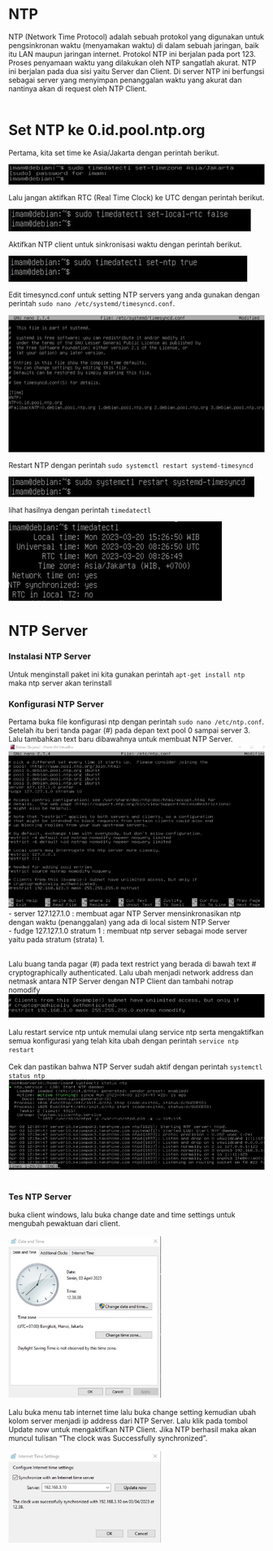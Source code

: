 <h1>NTP</h1>
NTP (Network Time Protocol) adalah sebuah protokol yang digunakan untuk pengsinkronan waktu (menyamakan waktu) di dalam sebuah jaringan, baik itu LAN maupun jaringan internet. Protokol NTP ini berjalan pada port 123. Proses penyamaan waktu yang dilakukan oleh NTP sangatlah akurat. NTP ini berjalan pada dua sisi yaitu Server dan Client. Di server NTP ini berfungsi sebagai server yang menyimpan penanggalan waktu yang akurat dan nantinya akan di request oleh NTP Client.<br><br>

<h1>Set NTP ke 0.id.pool.ntp.org</h1>
<p>Pertama, kita set time ke Asia/Jakarta dengan perintah berikut.</p>   
<img src="https://github.com/adhikasyafrina/Workshop-Administrasi-Jaringan/blob/main/Minggu%205/Images/set_time1.jpg" />
<p>Lalu jangan aktifkan RTC (Real Time Clock) ke UTC dengan perintah berikut.</p>
<img src="https://github.com/adhikasyafrina/Workshop-Administrasi-Jaringan/blob/main/Minggu%205/Images/set_time2.jpg" />
<p>Aktifkan NTP client untuk sinkronisasi waktu dengan perintah berikut.</p>
<img src="https://github.com/adhikasyafrina/Workshop-Administrasi-Jaringan/blob/main/Minggu%205/Images/set_ntp.jpg" />
<p>Edit timesyncd.conf untuk setting NTP servers yang anda gunakan dengan perintah <code>sudo nano /etc/systemd/timesyncd.conf</code>.</p>
<img src="https://github.com/adhikasyafrina/Workshop-Administrasi-Jaringan/blob/main/Minggu%205/Images/set_ntp1.jpg" height="270" />
<p>Restart NTP dengan perintah <code>sudo systemctl restart systemd-timesyncd</code></p>
<img src="https://github.com/adhikasyafrina/Workshop-Administrasi-Jaringan/blob/main/Minggu%205/Images/restart_systemd.jpg"  />
<p>lihat hasilnya dengan perintah <code>timedatectl</code></p>
<img src="https://github.com/adhikasyafrina/Workshop-Administrasi-Jaringan/blob/main/Minggu%205/Images/time_date_ctl.jpg" /><br>

<h1>NTP Server</h1>
<h3><b>Instalasi NTP Server</b></h3>
<p>Untuk menginstall paket ini kita gunakan perintah <code>apt-get install ntp</code> maka ntp server akan terinstall
</p>

<h3><b>Konfigurasi NTP Server</b></h3>
Pertama buka file konfigurasi ntp dengan perintah <code>sudo nano /etc/ntp.conf</code>.<br>
Setelah itu beri tanda pagar (#) pada depan text pool 0 sampai server 3. Lalu tambahkan text baru dibawahnya untuk membuat NTP Server.<br>
<img src="images/1.jpg"><br>
- server 127.127.1.0 : membuat agar NTP Server mensinkronasikan ntp dengan waktu (penanggalan) yang ada di local sistem NTP Server<br>
- fudge 127.127.1.0 stratum 1 : membuat ntp server sebagai mode server yaitu pada stratum (strata) 1.<br><br>

Lalu buang tanda pagar (#) pada text restrict yang berada di bawah text # cryptographically authenticated. Lalu ubah menjadi network address dan netmask antara NTP Server dengan NTP Client dan tambahi notrap nomodify<br>
<img src="images/7.jpg"><br><br>
Lalu restart service ntp untuk memulai ulang service ntp serta mengaktifkan semua konfigurasi yang telah kita ubah dengan perintah <code>service ntp restart</code><br><br>
Cek dan pastikan bahwa NTP Server sudah aktif dengan perintah <code>systemctl status ntp</code><br>
<img src="images/3.jpg"><br><br>

<h3><b>Tes NTP Server</b></h3>
buka client windows, lalu buka change date and time settings untuk mengubah pewaktuan dari client.<br><br>
<img src="images/5.jpg" width="300"><br><br>
Lalu buka menu tab internet time lalu buka change setting kemudian ubah kolom server menjadi ip address dari NTP Server. Lalu klik pada tombol Update now untuk mengaktifkan NTP Client. Jika NTP berhasil maka akan muncul tulisan “The clock was Successfully synchronized”.<br><br>
<img src="images/6.jpg" width="300"><br><br>


